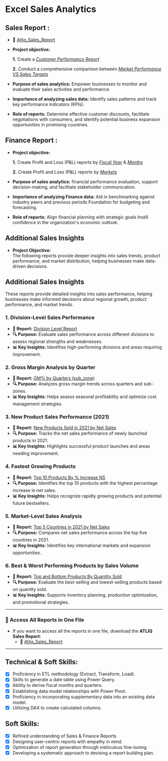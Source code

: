 # Excel Sales Analytics
## Sales Report :
- 📄 [Atliq_Sales_Report](https://github.com/reddysrinath16/Projects/blob/main/Excel_Projects/Sales_Analytics/Atliq_Sales_Report.pdf)  

- **Project objective:** 

    **1.** Create a _[Customer Performance Report](https://github.com/reddysrinath16/Projects/blob/main/Excel_Projects/Sales_Analytics/Customer%20Performance%20Report.pdf)_ 

    **2.** Conduct a comprehensive comparison between _[Market Performance VS Sales Targets](https://github.com/reddysrinath16/Projects/blob/main/Excel_Projects/Sales_Analytics/Market%20Performance%20vs%20Target%20Report.pdf)_

- **Purpose of sales analytics:** Empower businesses to monitor and evaluate their sales activities and performance.

- **Importance of analyzing sales data:** Identify sales patterns and track key performance indicators (KPIs).

- **Role of reports:** Determine effective customer discounts, facilitate negotiations with consumers, and identify potential business expansion opportunities in promising countries.


## Finance Report :

- **Project objective:** 

    **1.** Create Profit and Loss (P&L) reports by _[Fiscal Year](https://github.com/reddysrinath16/Projects/blob/main/Excel_Projects/Sales_Analytics/P%26L%20Statement%20by%20Fiscal%20Year.pdf)_ & _[Months](https://github.com/reddysrinath16/Projects/blob/main/Excel_Projects/Sales_Analytics/P%26L%20Statement%20by%20Months.pdf)_ 

   **2.** Create Profit and Loss (P&L) reports by _[Markets](https://github.com/reddysrinath16/Projects/blob/main/Excel_Projects/Sales_Analytics/P%26L%20Statement%20by%20Markets.pdf)_

- **Purpose of sales analytics:** financial performance evaluation, support decision-making, and facilitate stakeholder communication.

- **Importance of analyzing Finance data:** Aid in benchmarking against industry peers and previous periods Foundation for budgeting and forecasting.

- **Role of reports:** Align financial planning with strategic goals Instill confidence in the organization's economic outlook.

## **Additional Sales Insights**  

- **Project Objective:**  
  The following reports provide deeper insights into sales trends, product performance, and market distribution, helping businesses make data-driven decisions.  

## **Additional Sales Insights**  

These reports provide detailed insights into sales performance, helping businesses make informed decisions about regional growth, product performance, and market trends.  

### **1. Division-Level Sales Performance**  
   - **📄 Report:** [Division Level Report](https://github.com/reddysrinath16/Projects/blob/main/Excel_Projects/Sales_Analytics/Division%20Level%20Report.pdf)  
   - **🔍 Purpose:** Evaluate sales performance across different divisions to assess regional strengths and weaknesses.  
   - **📊 Key Insights:** Identifies high-performing divisions and areas requiring improvement.  

### **2. Gross Margin Analysis by Quarter**  
   - **📄 Report:** [GM% by Quarters (sub_zone)](https://github.com/reddysrinath16/Projects/blob/main/Excel_Projects/Sales_Analytics/GM%25%20by%20Quarters%20(sub_zone).pdf)  
   - **🔍 Purpose:** Analyzes gross margin trends across quarters and sub-zones.  
   - **📊 Key Insights:** Helps assess seasonal profitability and optimize cost management strategies.  

### **3. New Product Sales Performance (2021)**  
   - **📄 Report:** [New Products Sold in 2021 by Net Sales](https://github.com/reddysrinath16/Projects/blob/main/Excel_Projects/Sales_Analytics/New%20Products%20Sold%20in%202021%20by%20Net%20Sales.pdf)  
   - **🔍 Purpose:** Tracks the net sales performance of newly launched products in 2021.  
   - **📊 Key Insights:** Highlights successful product launches and areas needing improvement.  

### **4. Fastest Growing Products**  
   - **📄 Report:** [Top 10 Products By % Increase NS](https://github.com/reddysrinath16/Projects/blob/main/Excel_Projects/Sales_Analytics/Top%2010%20Products%20By%20%25%20Increase%20NS.pdf)  
   - **🔍 Purpose:** Identifies the top 10 products with the highest percentage increase in net sales.  
   - **📊 Key Insights:** Helps recognize rapidly growing products and potential future bestsellers.  

### **5. Market-Level Sales Analysis**  
   - **📄 Report:** [Top 5 Countries in 2021 by Net Sales](https://github.com/reddysrinath16/Projects/blob/main/Excel_Projects/Sales_Analytics/Top%205%20Countries%20in%202021%20by%20Net%20Sales.pdf)  
   - **🔍 Purpose:** Compares net sales performance across the top five countries in 2021.  
   - **📊 Key Insights:** Identifies key international markets and expansion opportunities.  

### **6. Best & Worst Performing Products by Sales Volume**  
   - **📄 Report:** [Top and Bottom Products By Quantity Sold](https://github.com/reddysrinath16/Projects/blob/main/Excel_Projects/Sales_Analytics/Top%20and%20Bottom%20Products%20By%20Quantity%20Sold.pdf)  
   - **🔍 Purpose:** Evaluate the best-selling and lowest-selling products based on quantity sold.  
   - **📊 Key Insights:** Supports inventory planning, production optimization, and promotional strategies.  

---

### **📂 Access All Reports in One File**  
   - If you want to access all the reports in one file, download the **ATLIQ Sales Report**:  
     - 📄 [Atliq_Sales_Report](https://github.com/reddysrinath16/Projects/blob/main/Excel_Projects/Sales_Analytics/Atliq_Sales_Report.pdf)  

---



## Technical & Soft Skills:
- [x]	Proficiency in ETL methodology (Extract, Transform, Load).
- [x]	Skills to generate a date table using Power Query.
- [x]	Ability to derive fiscal months and quarters.
- [x]	Establishing data model relationships with Power Pivot.
- [x]	Proficiency in incorporating supplementary data into an existing data model.
- [x]	Utilizing DAX to create calculated columns.

## Soft Skills:
- [x]	Refined understanding of Sales & Finance Reports
- [x]	Designing user-centric reports with empathy in mind.
- [x]	Optimization of report generation through meticulous fine-tuning.
- [x]	Developing a systematic approach to devising a report building plan.
